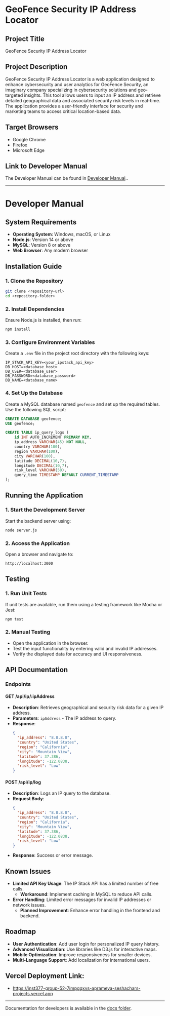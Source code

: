 # GeoFence Security IP Address Locator

## Project Title
GeoFence Security IP Address Locator

## Project Description
GeoFence Security IP Address Locator is a web application designed to enhance cybersecurity and user analytics for GeoFence Security, an imaginary company specializing in cybersecurity solutions and geo-targeted insights. This tool allows users to input an IP address and retrieve detailed geographical data and associated security risk levels in real-time. The application provides a user-friendly interface for security and marketing teams to access critical location-based data.

## Target Browsers
- Google Chrome
- Firefox
- Microsoft Edge

## Link to Developer Manual
The Developer Manual can be found in [Developer Manual](#developer-manual)..

---

# Developer Manual

## System Requirements
- **Operating System**: Windows, macOS, or Linux
- **Node.js**: Version 14 or above
- **MySQL**: Version 8 or above
- **Web Browser**: Any modern browser

## Installation Guide

### 1. Clone the Repository
```bash
git clone <repository-url>
cd <repository-folder>
```

### 2. Install Dependencies
Ensure Node.js is installed, then run:
```bash
npm install
```

### 3. Configure Environment Variables
Create a `.env` file in the project root directory with the following keys:
```env
IP_STACK_API_KEY=<your_ipstack_api_key>
DB_HOST=<database_host>
DB_USER=<database_user>
DB_PASSWORD=<database_password>
DB_NAME=<database_name>
```

### 4. Set Up the Database
Create a MySQL database named `geofence` and set up the required tables. Use the following SQL script:
```sql
CREATE DATABASE geofence;
USE geofence;

CREATE TABLE ip_query_logs (
    id INT AUTO_INCREMENT PRIMARY KEY,
    ip_address VARCHAR(45) NOT NULL,
    country VARCHAR(100),
    region VARCHAR(100),
    city VARCHAR(100),
    latitude DECIMAL(10,7),
    longitude DECIMAL(10,7),
    risk_level VARCHAR(50),
    query_time TIMESTAMP DEFAULT CURRENT_TIMESTAMP
);
```

## Running the Application

### 1. Start the Development Server
Start the backend server using:
```bash
node server.js
```

### 2. Access the Application
Open a browser and navigate to:
```
http://localhost:3000
```

## Testing

### 1. Run Unit Tests
If unit tests are available, run them using a testing framework like Mocha or Jest:
```bash
npm test
```

### 2. Manual Testing
- Open the application in the browser.
- Test the input functionality by entering valid and invalid IP addresses.
- Verify the displayed data for accuracy and UI responsiveness.

## API Documentation

### Endpoints

#### GET /api/ip/:ipAddress
- **Description**: Retrieves geographical and security risk data for a given IP address.
- **Parameters**: `ipAddress` - The IP address to query.
- **Response**:
  ```json
  {
    "ip_address": "8.8.8.8",
    "country": "United States",
    "region": "California",
    "city": "Mountain View",
    "latitude": 37.386,
    "longitude": -122.0838,
    "risk_level": "Low"
  }
  ```

#### POST /api/ip/log
- **Description**: Logs an IP query to the database.
- **Request Body**:
  ```json
  {
    "ip_address": "8.8.8.8",
    "country": "United States",
    "region": "California",
    "city": "Mountain View",
    "latitude": 37.386,
    "longitude": -122.0838,
    "risk_level": "Low"
  }
  ```
- **Response**: Success or error message.

## Known Issues
- **Limited API Key Usage**: The IP Stack API has a limited number of free calls.
  - **Workaround**: Implement caching in MySQL to reduce API calls.
- **Error Handling**: Limited error messages for invalid IP addresses or network issues.
  - **Planned Improvement**: Enhance error handling in the frontend and backend.

## Roadmap
- **User Authentication**: Add user login for personalized IP query history.
- **Advanced Visualization**: Use libraries like D3.js for interactive maps.
- **Mobile Optimization**: Improve responsiveness for smaller devices.
- **Multi-Language Support**: Add localization for international users.

## Vercel Deployment Link:
- https://inst377-group-52-7impgqxvs-aprameya-seshachars-projects.vercel.app
---

Documentation for developers is available in the [docs folder](./docs).
